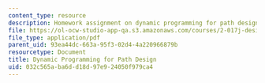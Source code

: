 ```yaml
---
content_type: resource
description: Homework assignment on dynamic programming for path design.
file: https://ol-ocw-studio-app-qa.s3.amazonaws.com/courses/2-017j-design-of-electromechanical-robotic-systems-fall-2009/032c565aba6dd18d97e924050f979ca4_MIT2_017JF09_p30.pdf
file_type: application/pdf
parent_uid: 93ea44dc-663a-95f3-02d4-4a220966879b
resourcetype: Document
title: Dynamic Programming for Path Design
uid: 032c565a-ba6d-d18d-97e9-24050f979ca4
---
```

